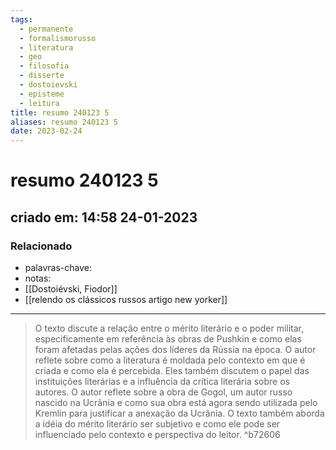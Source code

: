 ```yaml
---
tags:
  - permanente
  - formalismorusso
  - literatura
  - geo
  - filosofia
  - disserte
  - dostoievski
  - episteme
  - leitura
title: resumo 240123 5
aliases: resumo 240123 5
date: 2023-02-24
---
```


# resumo 240123 5

## criado em: 14:58 24-01-2023

### Relacionado

- palavras-chave: 
- notas: 
- [[Dostoiévski, Fiodor]]
- [[relendo os clássicos russos artigo new yorker]]
---

> O texto discute a relação entre o mérito literário e o poder militar, especificamente em referência às obras de Pushkin e como elas foram afetadas pelas ações dos líderes da Rússia na época. O autor reflete sobre como a literatura é moldada pelo contexto em que é criada e como ela é percebida. Eles também discutem o papel das instituições literárias e a influência da crítica literária sobre os autores. O autor reflete sobre a obra de Gogol, um autor russo nascido na Ucrânia e como sua obra está agora sendo utilizada pelo Kremlin para justificar a anexação da Ucrânia. O texto também aborda a idéia do mérito literário ser subjetivo e como ele pode ser influenciado pelo contexto e perspectiva do leitor. ^b72606
